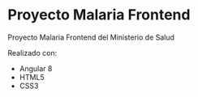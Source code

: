 # Proyecto Malaria Frontend
Proyecto Malaria Frontend del Ministerio de Salud

Realizado con:

- Angular 8
- HTML5
- CSS3
